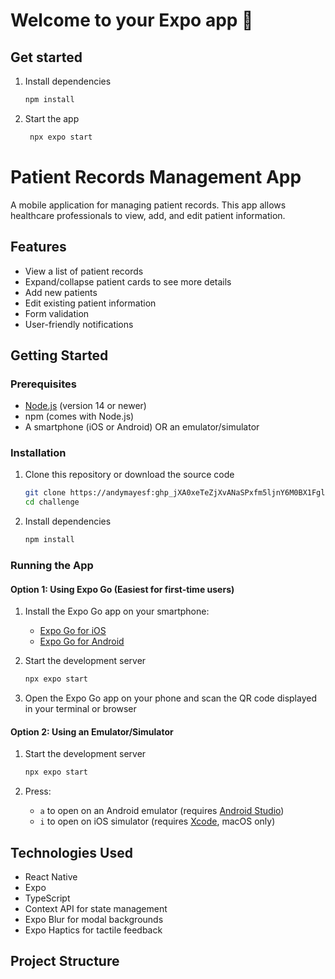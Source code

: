 # Welcome to your Expo app 👋

## Get started

1. Install dependencies

   ```bash
   npm install
   ```

2. Start the app

   ```bash
    npx expo start
   ```

# Patient Records Management App

A mobile application for managing patient records. This app allows healthcare professionals to view, add, and edit patient information.

## Features

- View a list of patient records
- Expand/collapse patient cards to see more details
- Add new patients
- Edit existing patient information
- Form validation
- User-friendly notifications

## Getting Started

### Prerequisites

- [Node.js](https://nodejs.org/) (version 14 or newer)
- npm (comes with Node.js)
- A smartphone (iOS or Android) OR an emulator/simulator

### Installation

1. Clone this repository or download the source code
   ```bash
   git clone https://andymayesf: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@github.com/andymayesf/challenge.git
   cd challenge
   ```

2. Install dependencies
   ```bash
   npm install
   ```

### Running the App

#### Option 1: Using Expo Go (Easiest for first-time users)

1. Install the Expo Go app on your smartphone:
   - [Expo Go for iOS](https://apps.apple.com/app/expo-go/id982107779)
   - [Expo Go for Android](https://play.google.com/store/apps/details?id=host.exp.exponent)

2. Start the development server
   ```bash
   npx expo start
   ```

3. Open the Expo Go app on your phone and scan the QR code displayed in your terminal or browser

#### Option 2: Using an Emulator/Simulator

1. Start the development server
   ```bash
   npx expo start
   ```

2. Press:
   - `a` to open on an Android emulator (requires [Android Studio](https://docs.expo.dev/workflow/android-studio-emulator/))
   - `i` to open on iOS simulator (requires [Xcode](https://docs.expo.dev/workflow/ios-simulator/), macOS only)


## Technologies Used

- React Native
- Expo
- TypeScript
- Context API for state management
- Expo Blur for modal backgrounds
- Expo Haptics for tactile feedback

## Project Structure
